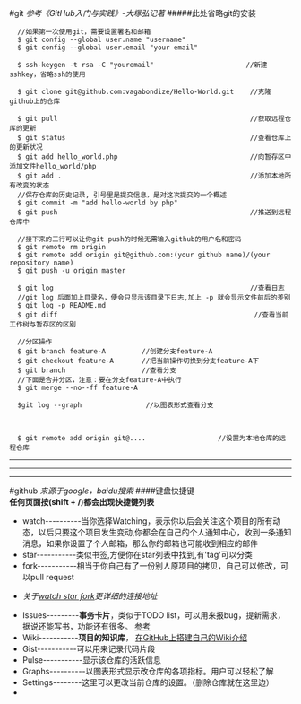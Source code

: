 #git
*参考《GitHub入门与实践》-大塚弘记著*
#####此处省略git的安装
  ```
    //如果第一次使用git，需要设置署名和邮箱
    $ git config --global user.name "username"
    $ git config --global user.email "your email"
    
    $ ssh-keygen -t rsa -C "youremail"                       //新建sshkey，省略ssh的使用

    $ git clone git@github.com:vagabondize/Hello-World.git    //克隆github上的仓库
    
    $ git pull                                                //获取远程仓库的更新
    $ git status                                              //查看仓库上的更新状况
    $ git add hello_world.php                                 //向暂存区中添加文件hello_world/php
    $ git add .                                               //添加本地所有改变的状态
    //保存仓库的历史记录, 引号里是提交信息，是对这次提交的一个概述
    $ git commit -m "add hello-world by php"                  
    $ git push                                                //推送到远程仓库中
    
    //接下来的三行可以让你git push的时候无需输入github的用户名和密码
    $ git remote rm origin
    $ git remote add origin git@github.com:(your github name)/(your repository name)
    $ git push -u origin master

    $ git log                                                 //查看日志
    //git log 后面加上目录名，便会只显示该目录下日志,加上 -p 就会显示文件前后的差别
    $ git log -p README.md
    $ git diff                                                 //查看当前工作树与暂存区的区别

    //分区操作
    $ git branch feature-A         //创建分支feature-A
    $ git checkout feature-A       //把当前操作切换到分支feature-A下
    $ git branch                   //查看分支   
    //下面是合并分区，注意：要在分支feature-A中执行
    $ git merge --no--ff feature-A   

    $git log --graph                //以图表形式查看分支



    $ git remote add origin git@....                  //设置为本地仓库的远程仓库           

  ```

***
* * *
- - -
#github
*来源于google，baidu搜索*
####键盘快捷键       
**任何页面按(shift + /)都会出现快捷键列表**

  * watch----------当你选择Watching，表示你以后会关注这个项目的所有动态，以后只要这个项目发生变动,你都会在自己的个人通知中心，收到一条通知消息，如果你设置了个人邮箱，那么你的邮箱也可能收到相应的邮件
  * star-----------类似书签,方便你在star列表中找到,有'tag'可以分类
  * fork-----------相当于你自己有了一份别人原项目的拷贝，自己可以修改，可以pull request
  + *关于[watch star fork](http://www.jianshu.com/p/6c366b53ea41)更详细的连接地址*
  * Issues---------**事务卡片**，类似于TODO list，可以用来报bug，提新需求，据说还能写书，功能还有很多。
  [参考](http://book.haoduoshipin.com/gitbeijing/issues.html)
  * Wiki-----------**项目的知识库**， [在GitHub上搭建自己的Wiki介绍](http://www.360doc.com/content/14/0514/12/14416931_377498145.shtml)
  * Gist-----------可以用来记录代码片段
  * Pulse-----------显示该仓库的活跃信息
  * Graphs----------以图表形式显示改仓库的各项指标。用户可以轻松了解
  * Settings--------这里可以更改当前仓库的设置。（删除仓库就在这里边）
  * 

